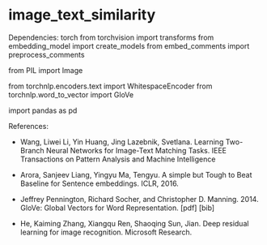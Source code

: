 # image_text_similarity


Dependencies:
torch
from torchvision import transforms
from embedding_model import create_models
from embed_comments import preprocess_comments

from PIL import Image

from torchnlp.encoders.text import WhitespaceEncoder
from torchnlp.word_to_vector import GloVe

import pandas as pd

References:

* Wang, Liwei
Li, Yin
Huang, Jing
Lazebnik, Svetlana. Learning Two-Branch Neural Networks for Image-Text Matching Tasks. IEEE Transactions on Pattern Analysis and Machine Intelligence

* Arora, Sanjeev
Liang, Yingyu
Ma, Tengyu. A simple but Tough to Beat Baseline for Sentence embeddings. ICLR, 2016.

* Jeffrey Pennington, Richard Socher, and Christopher D. Manning. 2014. GloVe: Global Vectors for Word Representation. [pdf] [bib]


* He, Kaiming
Zhang, Xiangqu
Ren, Shaoqing
Sun, Jian. Deep residual learning for image recognition. Microsoft Research.
